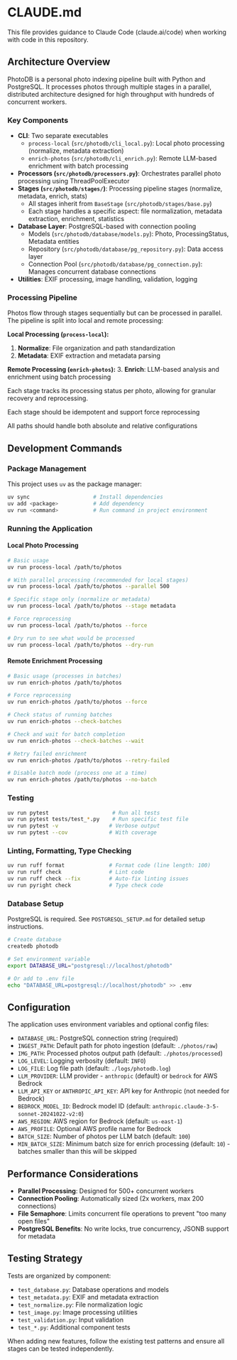 # CLAUDE.md

This file provides guidance to Claude Code (claude.ai/code) when working with code in this repository.

## Architecture Overview

PhotoDB is a personal photo indexing pipeline built with Python and PostgreSQL. It processes photos through multiple stages in a parallel, distributed architecture designed for high throughput with hundreds of concurrent workers.

### Key Components

- **CLI**: Two separate executables
  - `process-local` (`src/photodb/cli_local.py`): Local photo processing (normalize, metadata extraction)
  - `enrich-photos` (`src/photodb/cli_enrich.py`): Remote LLM-based enrichment with batch processing
- **Processors (`src/photodb/processors.py`)**: Orchestrates parallel photo processing using ThreadPoolExecutor
- **Stages (`src/photodb/stages/`)**: Processing pipeline stages (normalize, metadata, enrich, stats)
  - All stages inherit from `BaseStage` (`src/photodb/stages/base.py`)
  - Each stage handles a specific aspect: file normalization, metadata extraction, enrichment, statistics
- **Database Layer**: PostgreSQL-based with connection pooling
  - Models (`src/photodb/database/models.py`): Photo, ProcessingStatus, Metadata entities
  - Repository (`src/photodb/database/pg_repository.py`): Data access layer
  - Connection Pool (`src/photodb/database/pg_connection.py`): Manages concurrent database connections
- **Utilities**: EXIF processing, image handling, validation, logging

### Processing Pipeline

Photos flow through stages sequentially but can be processed in parallel. The pipeline is split into local and remote processing:

**Local Processing (`process-local`):**

1. **Normalize**: File organization and path standardization
2. **Metadata**: EXIF extraction and metadata parsing

**Remote Processing (`enrich-photos`):**
3. **Enrich**: LLM-based analysis and enrichment using batch processing

Each stage tracks its processing status per photo, allowing for granular recovery and reprocessing.

Each stage should be idempotent and support force reprocessing

All paths should handle both absolute and relative configurations

## Development Commands

### Package Management

This project uses `uv` as the package manager:

```bash
uv sync                    # Install dependencies
uv add <package>           # Add dependency
uv run <command>           # Run command in project environment
```

### Running the Application

#### Local Photo Processing

```bash
# Basic usage
uv run process-local /path/to/photos

# With parallel processing (recommended for local stages)
uv run process-local /path/to/photos --parallel 500

# Specific stage only (normalize or metadata)
uv run process-local /path/to/photos --stage metadata

# Force reprocessing
uv run process-local /path/to/photos --force

# Dry run to see what would be processed
uv run process-local /path/to/photos --dry-run
```

#### Remote Enrichment Processing

```bash
# Basic usage (processes in batches)
uv run enrich-photos /path/to/photos

# Force reprocessing
uv run enrich-photos /path/to/photos --force

# Check status of running batches
uv run enrich-photos --check-batches

# Check and wait for batch completion
uv run enrich-photos --check-batches --wait

# Retry failed enrichment
uv run enrich-photos /path/to/photos --retry-failed

# Disable batch mode (process one at a time)
uv run enrich-photos /path/to/photos --no-batch
```


### Testing

```bash
uv run pytest                    # Run all tests
uv run pytest tests/test_*.py    # Run specific test file
uv run pytest -v                # Verbose output
uv run pytest --cov             # With coverage
```

### Linting, Formatting, Type Checking

```bash
uv run ruff format              # Format code (line length: 100)
uv run ruff check               # Lint code
uv run ruff check --fix         # Auto-fix linting issues
uv run pyright check            # Type check code
```

### Database Setup

PostgreSQL is required. See `POSTGRESQL_SETUP.md` for detailed setup instructions.

```bash
# Create database
createdb photodb

# Set environment variable
export DATABASE_URL="postgresql://localhost/photodb"

# Or add to .env file
echo "DATABASE_URL=postgresql://localhost/photodb" >> .env
```

## Configuration

The application uses environment variables and optional config files:

- `DATABASE_URL`: PostgreSQL connection string (required)
- `INGEST_PATH`: Default path for photo ingestion (default: `./photos/raw`)
- `IMG_PATH`: Processed photos output path (default: `./photos/processed`)
- `LOG_LEVEL`: Logging verbosity (default: `INFO`)
- `LOG_FILE`: Log file path (default: `./logs/photodb.log`)
- `LLM_PROVIDER`: LLM provider - `anthropic` (default) or `bedrock` for AWS Bedrock
- `LLM_API_KEY` or `ANTHROPIC_API_KEY`: API key for Anthropic (not needed for Bedrock)
- `BEDROCK_MODEL_ID`: Bedrock model ID (default: `anthropic.claude-3-5-sonnet-20241022-v2:0`)
- `AWS_REGION`: AWS region for Bedrock (default: `us-east-1`)
- `AWS_PROFILE`: Optional AWS profile name for Bedrock
- `BATCH_SIZE`: Number of photos per LLM batch (default: `100`)
- `MIN_BATCH_SIZE`: Minimum batch size for enrich processing (default: `10`) - batches smaller than this will be skipped

## Performance Considerations

- **Parallel Processing**: Designed for 500+ concurrent workers
- **Connection Pooling**: Automatically sized (2x workers, max 200 connections)
- **File Semaphore**: Limits concurrent file operations to prevent "too many open files"
- **PostgreSQL Benefits**: No write locks, true concurrency, JSONB support for metadata

## Testing Strategy

Tests are organized by component:

- `test_database.py`: Database operations and models
- `test_metadata.py`: EXIF and metadata extraction
- `test_normalize.py`: File normalization logic
- `test_image.py`: Image processing utilities
- `test_validation.py`: Input validation
- `test_*.py`: Additional component tests

When adding new features, follow the existing test patterns and ensure all stages can be tested independently.
